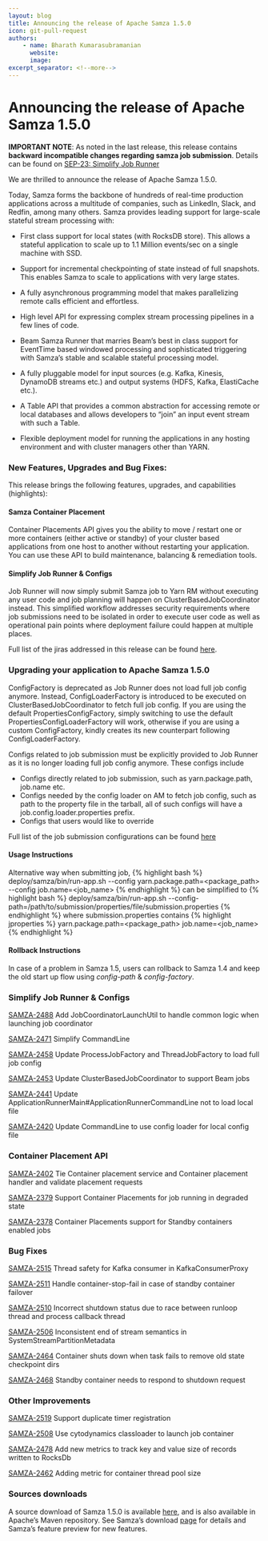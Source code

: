 ```yaml
---
layout: blog
title: Announcing the release of Apache Samza 1.5.0
icon: git-pull-request
authors:
    - name: Bharath Kumarasubramanian
      website:
      image:
excerpt_separator: <!--more-->
---
```


<!--
   Licensed to the Apache Software Foundation (ASF) under one or more
   contributor license agreements.  See the NOTICE file distributed with
   this work for additional information regarding copyright ownership.
   The ASF licenses this file to You under the Apache License, Version 2.0
   (the "License"); you may not use this file except in compliance with
   the License.  You may obtain a copy of the License at

       http://www.apache.org/licenses/LICENSE-2.0

   Unless required by applicable law or agreed to in writing, software
   distributed under the License is distributed on an "AS IS" BASIS,
   WITHOUT WARRANTIES OR CONDITIONS OF ANY KIND, either express or implied.
   See the License for the specific language governing permissions and
   limitations under the License.
-->

# **Announcing the release of Apache Samza 1.5.0**


<!--more-->

**IMPORTANT NOTE**: As noted in the last release, this release contains **backward incompatible changes regarding samza job submission**. Details can be found on [SEP-23: Simplify Job Runner](https://cwiki.apache.org/confluence/display/SAMZA/SEP-23%3A+Simplify+Job+Runner)

We are thrilled to announce the release of Apache Samza 1.5.0.

Today, Samza forms the backbone of hundreds of real-time production applications across a multitude of companies, such as LinkedIn, Slack, and Redfin, among many others. Samza provides leading support for large-scale stateful stream processing with:

* First class support for local states (with RocksDB store). This allows a stateful application to scale up to 1.1 Million events/sec on a single machine with SSD.

* Support for incremental checkpointing of state instead of full snapshots. This enables Samza to scale to applications with very large states.

* A fully asynchronous programming model that makes parallelizing remote calls efficient and effortless.

* High level API for expressing complex stream processing pipelines in a few lines of code.

* Beam Samza Runner that marries Beam’s best in class support for EventTime based windowed processing and sophisticated triggering with Samza’s stable and scalable stateful processing model.

* A fully pluggable model for input sources (e.g. Kafka, Kinesis, DynamoDB streams etc.) and output systems (HDFS, Kafka, ElastiCache etc.).

* A Table API that provides a common abstraction for accessing remote or local databases and allows developers to “join” an input event stream with such a Table.

* Flexible deployment model for running the applications in any hosting environment and with cluster managers other than YARN.

### New Features, Upgrades and Bug Fixes:
This release brings the following features, upgrades, and capabilities (highlights):

#### Samza Container Placement
Container Placements API gives you the ability to move / restart one or more containers (either active or standby) of your cluster based applications from one host to another without restarting your application. You can use these API to build maintenance, balancing & remediation tools. 

#### Simplify Job Runner & Configs
Job Runner will now simply submit Samza job to Yarn RM without executing any user code and job planning will happen on ClusterBasedJobCoordinator instead. This simplified workflow addresses security requirements where job submissions need to be isolated in order to execute user code as well as operational pain points where deployment failure could happen at multiple places.

Full list of the jiras addressed in this release can be found [here](https://issues.apache.org/jira/issues/?jql=project%20%3D%20SAMZA%20and%20fixVersion%20in%20(1.5)).

### Upgrading your application to Apache Samza 1.5.0
ConfigFactory is deprecated as Job Runner does not load full job config anymore. Instead, ConfigLoaderFactory is introduced to be executed on ClusterBasedJobCoordinator to fetch full job config.
If you are using the default PropertiesConfigFactory, simply switching to use the default PropertiesConfigLoaderFactory will work, otherwise if you are using a custom ConfigFactory, kindly creates its new counterpart following ConfigLoaderFactory. 

Configs related to job submission must be explicitly provided to Job Runner as it is no longer loading full job config anymore. These configs include

* Configs directly related to job submission, such as yarn.package.path, job.name etc.
* Configs needed by the config loader on AM to fetch job config, such as path to the property file in the tarball, all of such configs will have a job.config.loader.properties prefix.
* Configs that users would like to override

Full list of the job submission configurations can be found [here](https://cwiki.apache.org/confluence/display/SAMZA/SEP-23%3A+Simplify+Job+Runner#SEP23:SimplifyJobRunner-References)

#### Usage Instructions
Alternative way when submitting job,
{% highlight bash %}
deploy/samza/bin/run-app.sh
 --config yarn.package.path=<package_path>
 --config job.name=<job_name>
{% endhighlight %}
can be simplified to
{% highlight bash %}
deploy/samza/bin/run-app.sh
 --config-path=/path/to/submission/properties/file/submission.properties
{% endhighlight %}
where submission.properties contains
{% highlight jproperties %}
yarn.package.path=<package_path>
job.name=<job_name>
{% endhighlight %}

#### Rollback Instructions
In case of a problem in Samza 1.5, users can rollback to Samza 1.4 and keep the old start up flow using _config-path_ & _config-factory_.

### Simplify Job Runner & Configs
[SAMZA-2488](https://issues.apache.org/jira/browse/SAMZA-2488) Add JobCoordinatorLaunchUtil to handle common logic when launching job coordinator

[SAMZA-2471](https://issues.apache.org/jira/browse/SAMZA-2471) Simplify CommandLine

[SAMZA-2458](https://issues.apache.org/jira/browse/SAMZA-2458) Update ProcessJobFactory and ThreadJobFactory to load full job config

[SAMZA-2453](https://issues.apache.org/jira/browse/SAMZA-2453) Update ClusterBasedJobCoordinator to support Beam jobs

[SAMZA-2441](https://issues.apache.org/jira/browse/SAMZA-2441) Update ApplicationRunnerMain#ApplicationRunnerCommandLine not to load local file

[SAMZA-2420](https://issues.apache.org/jira/browse/SAMZA-2420) Update CommandLine to use config loader for local config file

### Container Placement API
[SAMZA-2402](https://issues.apache.org/jira/browse/SAMZA-2402) Tie Container placement service and Container placement handler and validate placement requests

[SAMZA-2379](https://issues.apache.org/jira/browse/SAMZA-2379) Support Container Placements for job running in degraded state

[SAMZA-2378](https://issues.apache.org/jira/browse/SAMZA-2378) Container Placements support for Standby containers enabled jobs


### Bug Fixes
[SAMZA-2515](https://issues.apache.org/jira/browse/SAMZA-2515) Thread safety for Kafka consumer in KafkaConsumerProxy

[SAMZA-2511](https://issues.apache.org/jira/browse/SAMZA-2511) Handle container-stop-fail in case of standby container failover

[SAMZA-2510](https://issues.apache.org/jira/browse/SAMZA-2510) Incorrect shutdown status due to race between runloop thread and process callback thread

[SAMZA-2506](https://issues.apache.org/jira/browse/SAMZA-2506) Inconsistent end of stream semantics in SystemStreamPartitionMetadata

[SAMZA-2464](https://issues.apache.org/jira/browse/SAMZA-2464) Container shuts down when task fails to remove old state checkpoint dirs

[SAMZA-2468](https://issues.apache.org/jira/browse/SAMZA-2468) Standby container needs to respond to shutdown request

### Other Improvements
[SAMZA-2519](https://issues.apache.org/jira/browse/SAMZA-2519) Support duplicate timer registration

[SAMZA-2508](https://issues.apache.org/jira/browse/SAMZA-2508) Use cytodynamics classloader to launch job container

[SAMZA-2478](https://issues.apache.org/jira/browse/SAMZA-2478) Add new metrics to track key and value size of records written to RocksDb

[SAMZA-2462](https://issues.apache.org/jira/browse/SAMZA-2462) Adding metric for container thread pool size

### Sources downloads
A source download of Samza 1.5.0 is available [here](https://dist.apache.org/repos/dist/release/samza/1.5.0/), and is also available in Apache’s Maven repository. See Samza’s download [page](https://samza.apache.org/startup/download/) for details and Samza’s feature preview for new features.
